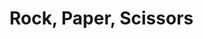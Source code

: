 # Rock, Paper, Scissors

<div id="rps-app"></div>

<script type="module" src="/many/assets/js/utilities/rps/rps.js"></script>